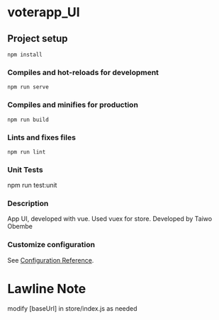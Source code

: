 # voterapp_UI

## Project setup

```
npm install
```

### Compiles and hot-reloads for development

```
npm run serve
```

### Compiles and minifies for production

```
npm run build
```

### Lints and fixes files

```
npm run lint
```

### Unit Tests

npm run test:unit

### Description

App UI, developed with vue. Used vuex for store. Developed by Taiwo Obembe

### Customize configuration

See [Configuration Reference](https://cli.vuejs.org/config/).



# Lawline Note
modify  [baseUrl] in store/index.js as needed
